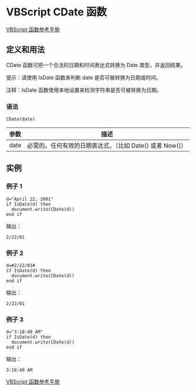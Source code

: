 # VBScript CDate 函数

[VBScript 函数参考手册](/vbscript/vbscript_ref_functions.asp "VBScript 函数")

## 定义和用法

CDate 函数可把一个合法的日期和时间表达式转换为 Date 类型，并返回结果。

提示：请使用 IsDate 函数来判断 date 是否可被转换为日期或时间。

注释：IsDate 函数使用本地设置来检测字符串是否可被转换为日期。

### 语法

```
CDate(date)
```

| 参数 | 描述 |
| --- | --- |
| date | 必需的。任何有效的日期表达式。（比如 Date() 或者 Now()） |

## 实例

### 例子 1

```
d="April 22, 2001"
if IsDate(d) then
  document.write(CDate(d))
end if
```

输出：

```
2/22/01
```

### 例子 2

```
d=#2/22/01#
if IsDate(d) then
  document.write(CDate(d))
end if
```

输出：

```
2/22/01
```

### 例子 3

```
d="3:18:40 AM"
if IsDate(d) then
  document.write(CDate(d))
end if
```

输出：

```
3:18:40 AM
```

[VBScript 函数参考手册](/vbscript/vbscript_ref_functions.asp "VBScript 函数")


